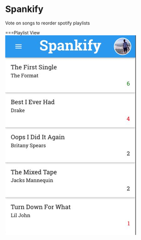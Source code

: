 # Spankify
Vote on songs to reorder spotify playlists



===Playlist View
![Playlist Screenshot](/client/assets/images/playlist_demo.jpg?raw=true "Playlist View")
